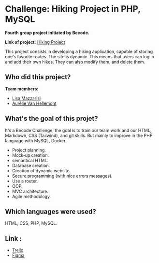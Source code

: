 # Challenge: Hiking Project in PHP, MySQL
**Fourth group project initiated by Becode.**  
  
**Link of project:** [Hiking Project](#)  

This project consists in developing a hiking application, capable of storing one's favorite routes. The site is dynamic. This means that users can log in and add their own hikes. They can also modify them, and delete them.

## **Who did this project?**
**Team members:**
* [Lisa Mazzarisi](https://github.com/lilouMazzarisi)
* [Aurélie Van Hellemont](https://github.com/Avanhellemont)

## **What's the goal of this projet?**
It's a Becode Challenge, the goal is to train our team work and our HTML, Markdown, CSS (Tailwind), and git skills. But mainly to improve in the PHP language with MySQL, Docker.

 * Project planning.
 * Mock-up creation.
 * semantical HTML.
 * Database creation.
 * Creation of dynamic website.
 * Secure programming (with nice errors messages).
 * Use a router.
 * OOP.
 * MVC architecture.
 * Agile methodology.

## **Which languages were used?**

HTML, CSS, PHP, MySQL.

## **Link :**
* [Trello](https://trello.com/b/SMC3lnWx/hiking-project-🥾)
* [Figma](https://www.figma.com/file/q80ioMyQJyoL5sxdJwlhXz/Untitled?node-id=0%3A1&t=dYOoRuqS5Ho4v2Qo-1)

